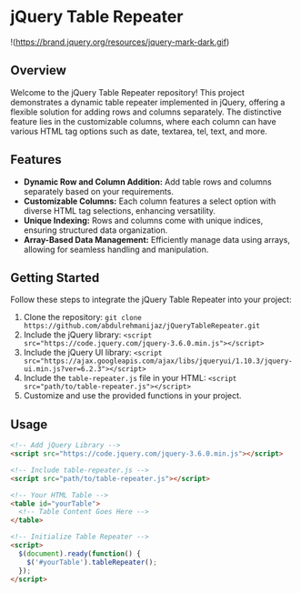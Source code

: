 # jQuery Table Repeater

!(https://brand.jquery.org/resources/jquery-mark-dark.gif)

## Overview

Welcome to the jQuery Table Repeater repository! This project demonstrates a dynamic table repeater implemented in jQuery, offering a flexible solution for adding rows and columns separately. The distinctive feature lies in the customizable columns, where each column can have various HTML tag options such as date, textarea, tel, text, and more.

## Features

- **Dynamic Row and Column Addition:** Add table rows and columns separately based on your requirements.
- **Customizable Columns:** Each column features a select option with diverse HTML tag selections, enhancing versatility.
- **Unique Indexing:** Rows and columns come with unique indices, ensuring structured data organization.
- **Array-Based Data Management:** Efficiently manage data using arrays, allowing for seamless handling and manipulation.

## Getting Started

Follow these steps to integrate the jQuery Table Repeater into your project:

1. Clone the repository: `git clone https://github.com/abdulrehmanijaz/jQueryTableRepeater.git`
2. Include the jQuery library: `<script src="https://code.jquery.com/jquery-3.6.0.min.js"></script>`
3. Include the jQuery UI library: `<script src="https://ajax.googleapis.com/ajax/libs/jqueryui/1.10.3/jquery-ui.min.js?ver=6.2.3"></script>`
4. Include the `table-repeater.js` file in your HTML: `<script src="path/to/table-repeater.js"></script>`
5. Customize and use the provided functions in your project.

## Usage

```html
<!-- Add jQuery Library -->
<script src="https://code.jquery.com/jquery-3.6.0.min.js"></script>

<!-- Include table-repeater.js -->
<script src="path/to/table-repeater.js"></script>

<!-- Your HTML Table -->
<table id="yourTable">
  <!-- Table Content Goes Here -->
</table>

<!-- Initialize Table Repeater -->
<script>
  $(document).ready(function() {
    $('#yourTable').tableRepeater();
  });
</script>
